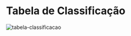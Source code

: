 # Tabela de Classificação





![tabela-classificacao](https://user-images.githubusercontent.com/96800792/189753756-9a236bd3-7d0c-486f-a50e-7a809c372302.jpg)


